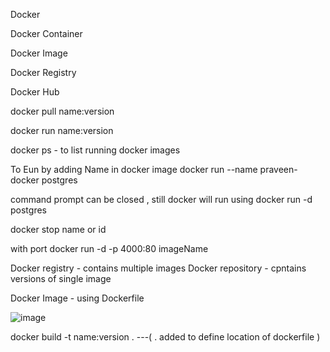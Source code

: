 Docker

Docker Container

Docker Image

Docker Registry

Docker Hub

docker pull name:version

docker run name:version

docker ps - to list running docker images

To Eun by adding Name in docker image
docker run --name praveen-docker postgres

command prompt can be closed , still docker will run using
docker run -d postgres 

docker stop name or id

with port
docker run -d -p 4000:80 imageName

Docker registry - contains multiple images
Docker repository - cpntains versions of single image

Docker Image - using Dockerfile

![image](https://github.com/PraveenKumar02349/Learn/assets/83269149/88fca770-8bc6-4a9f-b46c-a05c8ea23e79)

docker build -t name:version . ---( . added to define location of dockerfile )


